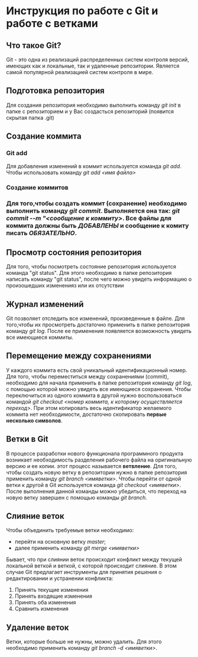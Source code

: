 # Инструкция по работе с Git и работе с ветками

## Что такое Git?
Git - это одна из реализаций распределенных систем контроля версий, имеющих как и локальные, так и удаленные репозитории. Является самой популярной реализацией систем контроля в мире.
## Подготовка репозитория

Для создания репозитория необходимо выполнить команду *git init* в папке с репозиторием и у Вас создасться репозиторий (появится скрытая папка .git) 

## Создание коммита

### Git add
Для добавления изменений в коммит используется команда *git add*. Чтобы использовать команду *git add <имя файла>*

### Создание коммитов

### Для того,чтобы создать коммит (сохранение) необходимо выполнить команду *git commit*. Выполняется она так: *git commit --m "<сообщение к коммиту>*. Все файлы для коммита должны быть ***ДОБАВЛЕНЫ*** и сообщение к комиту писать ***ОБЯЗАТЕЛЬНО***.

## Просмотр состояния репозитория
Для того, чтобы посмотреть состояние репозитория используется команда "git status". Для этого необходимо в папке репозитория написать команду "git status", после чего можно увидеть информацию о произошедших измененияз или их отсутствии

## Журнал изменений

Git позволяет отследить все изменений, произведенные в файле. Для того,чтобы их просмотреть достаточно применить в папке репозитория команду *git log*. После ее применения появляется возможность увидеть все имеющиеся коммиты. 

## Перемещение между сохранениями

У каждого коммита есть свой уникальный идентификационный номер. Для того, чтобы переместиться между сохранениями (commit), необходимо для начала применить в папке репозитория команду *git log*, с помощью которой можно увидеть все имеющиеся сохранения.
Чтобы переключиться из одного коммита в другой нужно воспользоваться командой *git checkout <номер коммита, к которому осуществляется переход>*. При этом копировать весь идентификатор желаемого коммита нет необходимости, достаточно скопировать __первые несколько символов__. 

## Ветки в Git

В процессе разработки нового функционала программного продукта возникает необходимость разделения рабочего файла на оригинальную версию и ее копии. этот процесс называется **ветвление**. Для того, чтобы создать новую ветку в репозитории нужно в папке репозитория применить команду *git branch <имяветки>*. Чтобы перейти от одной ветки к другой в Git используется команда *git checkout <имяветки>*. После выполнения данной команды можно убедиться, что переход на новую ветку завершен с помощью команды *git branch*.

## Слияние веток

Чтобы объединить требуемые ветки необходимо:
+ перейти на основную ветку *master*;
+ далее применить команду *git merge <имяветки>*

Бывает, что при слиянии веток происходит конфликт между текущей локальной веткой и веткой, с которой происходит слияние. В этом случае Git предлагает инструменты для принятия решения о редактировании и устранении конфликта:
1. Принять текущие изменения
2. Принять входящие изменения
3. Принять оба изменения
4. Сравнить изменения

## Удаление веток

Ветки, которые больше не нужны, можно удалить. Для этого необходимо применить команду *git branch -d <имяветки>*.
